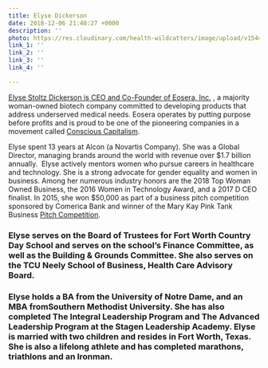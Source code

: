 ```yaml
---
title: Elyse Dickerson
date: 2018-12-06 21:40:27 +0000
description: ''
photo: https://res.cloudinary.com/health-wildcatters/image/upload/v1544132509/image.png
link_1: ''
link_2: ''
link_3: ''
link_4: ''

---
```

[Elyse Stoltz Dickerson is CEO and Co-Founder of ](https://www.healthwildcatters.com/mentors?__hstc=3037743.f7bd35a287fedde99311d751bfe42fd4.1542227144562.1543597132524.1543863854462.7&__hssc=3037743.335.1543863854462&__hsfp=2847743631&hsutk=f7bd35a287fedde99311d751bfe42fd4#4b4f7dd93d9d0fb845933b4b7855e918)[Eosera, Inc.](http://www.eosera.com/) , a majority woman-owned biotech company committed to developing products that address underserved medical needs. Eosera operates by putting purpose before profits and is proud to be one of the pioneering companies in a movement called [Conscious Capitalism](https://info.earwaxmd.com/blog/eosera-pioneers-in-conscious-capitalism).

 Elyse spent 13 years at Alcon (a Novartis Company). She was a Global Director, managing brands around the world with revenue over $1.7 billion annually.  Elyse actively mentors women who pursue careers in healthcare and technology. She is a strong advocate for gender equality and women in business. Among her numerous industry honors are the 2018 Top Woman Owned Business, the 2016 Women in Technology Award, and a 2017 D CEO finalist. In 2015, she won $50,000 as part of a business pitch competition sponsored by Comerica Bank and winner of the Mary Kay Pink Tank Business [Pitch Competition](http://www.fortworthbusiness.com/news/briefs/health-notes-fort-worth-biotech-startup-pitch-perfect/article_211f708e-efde-11e6-b29c-07e946e4be93.html).

### Elyse serves on the Board of Trustees for Fort Worth Country Day School and serves on the school’s Finance Committee, as well as the Building & Grounds Committee. She also serves on the TCU Neely School of Business, Health Care Advisory Board.

### Elyse holds a BA from the University of Notre Dame, and an MBA fromSouthern Methodist University. She has also completed The Integral Leadership Program and The Advanced Leadership Program at the Stagen Leadership Academy. Elyse is married with two children and resides in Fort Worth, Texas. She is also a lifelong athlete and has completed marathons, triathlons and an Ironman.